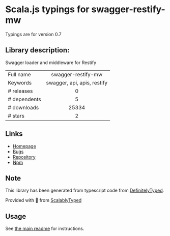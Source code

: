 
# Scala.js typings for swagger-restify-mw

Typings are for version 0.7

## Library description:
Swagger loader and middleware for Restify

|                    |                 |
| ------------------ | :-------------: |
| Full name          | swagger-restify-mw |
| Keywords           | swagger, api, apis, restify |
| # releases         | 0 |
| # dependents       | 5 |
| # downloads        | 25334 |
| # stars            | 2 |

## Links
- [Homepage](https://github.com/apigee-127/swagger-restify#readme)
- [Bugs](https://github.com/apigee-127/swagger-restify/issues)
- [Repository](https://github.com/apigee-127/swagger-restify)
- [Npm](https://www.npmjs.com/package/swagger-restify-mw)
    


## Note
This library has been generated from typescript code from [DefinitelyTyped](https://definitelytyped.org).

Provided with :purple_heart: from [ScalablyTyped](https://github.com/oyvindberg/ScalablyTyped)

## Usage
See [the main readme](../../readme.md) for instructions.


